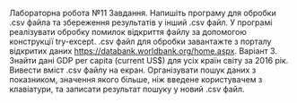 Лабораторна робота №11
Завдання. Напишіть програму для обробки .csv файла та збереження результатів у інший .csv файл. У програмі реалізувати обробку помилок відкриття файлу за допомогою конструкції try-except.
.csv файл для обробки завантажте з порталу відкритих даних https://databank.worldbank.org/home.aspx.
Варіант 3. Знайти дані GDP per capita (current US$) для уcіх країн світу за 2016 рік. Вивести вміст .csv файлу на екран. Організувати пошук даних з показником, значення якого більше, ніж введене користувачем з клавіатури, та записати результат пошуку у новий .csv файл.
